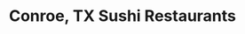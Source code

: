 ---
layout: city
title: Conroe, TX Sushi Restaurants
permalink: /texas/conroe/
stateAbbr: TX
stateName: Texas
cityName: Conroe

---